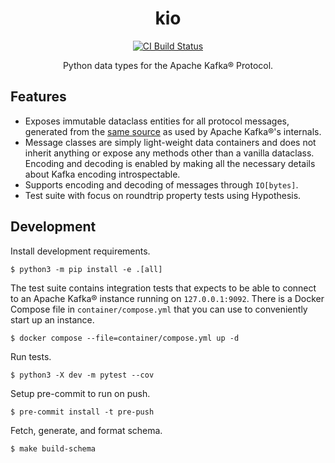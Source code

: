 <h1 align=center>kio</h1>

<p align=center>
    <a href=https://github.com/aiven/kio/actions?query=workflow%3ACI+branch%3Amain><img src=https://github.com/aiven/kio/workflows/CI/badge.svg alt="CI Build Status"></a>
</p>

<p align=center>
    Python data types for the Apache Kafka® Protocol.
</p>

## Features

- Exposes immutable dataclass entities for all protocol messages, generated from
  the [same source][schema-source] as used by Apache Kafka®'s internals.
- Message classes are simply light-weight data containers and does not inherit anything
  or expose any methods other than a vanilla dataclass. Encoding and decoding is enabled
  by making all the necessary details about Kafka encoding introspectable.
- Supports encoding and decoding of messages through `IO[bytes]`.
- Test suite with focus on roundtrip property tests using Hypothesis.

[schema-source]:
  https://github.com/apache/kafka/tree/trunk/clients/src/main/resources/common/message

## Development

Install development requirements.

```shell
$ python3 -m pip install -e .[all]
```

The test suite contains integration tests that expects to be able to connect to an Apache Kafka®
instance running on `127.0.0.1:9092`. There is a Docker Compose file in
`container/compose.yml` that you can use to conveniently start up an instance.

```shell
$ docker compose --file=container/compose.yml up -d
```

Run tests.

```shell
$ python3 -X dev -m pytest --cov
```

Setup pre-commit to run on push.

```shell
$ pre-commit install -t pre-push
```

Fetch, generate, and format schema.

```shell
$ make build-schema
```
